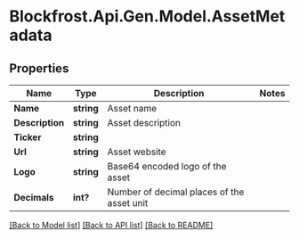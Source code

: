 # Blockfrost.Api.Gen.Model.AssetMetadata
## Properties

Name | Type | Description | Notes
------------ | ------------- | ------------- | -------------
**Name** | **string** | Asset name | 
**Description** | **string** | Asset description | 
**Ticker** | **string** |  | 
**Url** | **string** | Asset website | 
**Logo** | **string** | Base64 encoded logo of the asset | 
**Decimals** | **int?** | Number of decimal places of the asset unit | 

[[Back to Model list]](../README.md#documentation-for-models) [[Back to API list]](../README.md#documentation-for-api-endpoints) [[Back to README]](../README.md)

